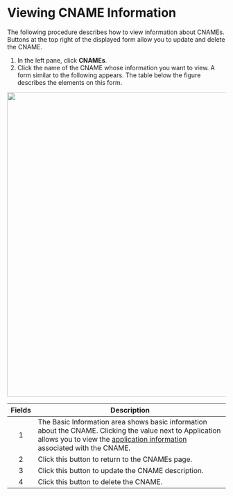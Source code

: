# Viewing CNAME Information

The following procedure describes how to view information about CNAMEs. Buttons at the top right of the displayed form allow you to update and delete the CNAME.

1. In the left pane, click **CNAMEs**.
2. Click the name of the CNAME whose information you want to view. A form similar to the following appears. The table below the figure describes the elements on this form.<br>

<p align=center><img src="/docs/resources/images/cnames/cnames-cname-details-w-numbers.png" width="700"></p>

| **Fields**   | **Description**                                                                           |
| :----------: | ----------------------------------------------------------------------------------------- |
| 1            | The Basic Information area shows basic information about the CNAME. Clicking the value next to Application allows you to view the [application information](</docs/portal/applications/viewing-application-information.md>) associated with the CNAME.    |
| 2            | Click this button to return to the CNAMEs page.                                           |
| 3            | Click this button to update the CNAME description.                                        |
| 4            | Click this button to delete the CNAME.                                                    |